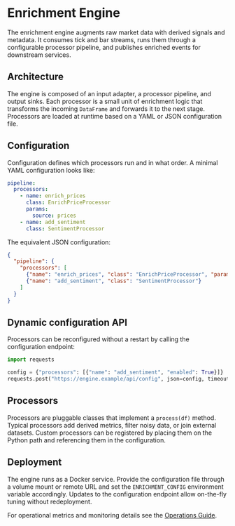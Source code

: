 # Enrichment Engine

The enrichment engine augments raw market data with derived signals and metadata.
It consumes tick and bar streams, runs them through a configurable processor
pipeline, and publishes enriched events for downstream services.

## Architecture

The engine is composed of an input adapter, a processor pipeline, and output
sinks. Each processor is a small unit of enrichment logic that transforms the
incoming `DataFrame` and forwards it to the next stage. Processors are loaded at
runtime based on a YAML or JSON configuration file.

## Configuration

Configuration defines which processors run and in what order. A minimal YAML
configuration looks like:

```yaml
pipeline:
  processors:
    - name: enrich_prices
      class: EnrichPriceProcessor
      params:
        source: prices
    - name: add_sentiment
      class: SentimentProcessor
```

The equivalent JSON configuration:

```json
{
  "pipeline": {
    "processors": [
      {"name": "enrich_prices", "class": "EnrichPriceProcessor", "params": {"source": "prices"}},
      {"name": "add_sentiment", "class": "SentimentProcessor"}
    ]
  }
}
```

## Dynamic configuration API

Processors can be reconfigured without a restart by calling the configuration
endpoint:

```python
import requests

config = {"processors": [{"name": "add_sentiment", "enabled": True}]}
requests.post("https://engine.example/api/config", json=config, timeout=10)
```

## Processors

Processors are pluggable classes that implement a `process(df)` method. Typical
processors add derived metrics, filter noisy data, or join external datasets.
Custom processors can be registered by placing them on the Python path and
referencing them in the configuration.

## Deployment

The engine runs as a Docker service. Provide the configuration file through a
volume mount or remote URL and set the `ENRICHMENT_CONFIG` environment variable
accordingly. Updates to the configuration endpoint allow on-the-fly tuning
without redeployment.

For operational metrics and monitoring details see the
[Operations Guide](operations.md).
